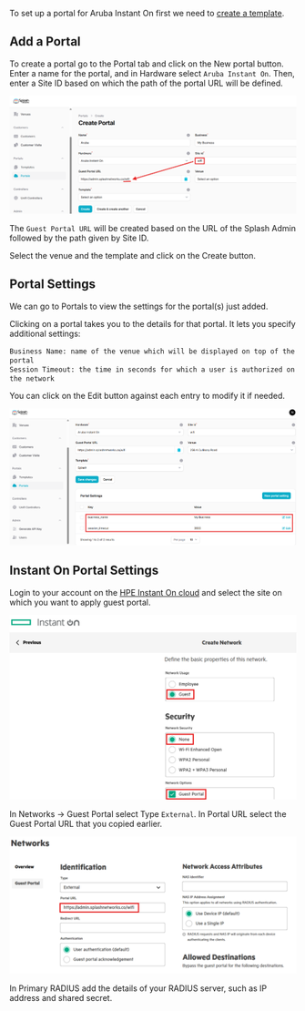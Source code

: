 To set up a portal for Aruba Instant On first we need to [create a template](../defining-templates.md).

## Add a Portal

To create a portal go to the Portal tab and click on the New portal button. Enter a name for the portal, and in Hardware select `Aruba Instant On`. Then, enter a Site ID based on which the path of the portal URL will be defined.

![Aruba Portal](../assets/images/portal-aruba.png)

The `Guest Portal URL` will be created based on the URL of the Splash Admin followed by the path given by Site ID.

Select the venue and the template and click on the Create button.

## Portal Settings

We can go to Portals to view the settings for the portal(s) just added.

Clicking on a portal takes you to the details for that portal. It lets you specify additional settings:

```
Business Name: name of the venue which will be displayed on top of the portal
Session Timeout: the time in seconds for which a user is authorized on the network
```

You can click on the Edit button against each entry to modify it if needed.

![Aruba Portal Settings](../assets/images/portal-settings-aruba.png)

## Instant On Portal Settings

Login to your account on the [HPE Instant On cloud](https://portal.instant-on.hpe.com/) and select the site on which you want to apply guest portal.

![Aruba Guest Network](../assets/images/aruba-create-network.png)

In Networks -> Guest Portal select Type `External`. In Portal URL select the Guest Portal URL that you copied earlier.

![Aruba Portal URL](../assets/images/aruba-portal-url.png)

In Primary RADIUS add the details of your RADIUS server, such as IP address and shared secret.